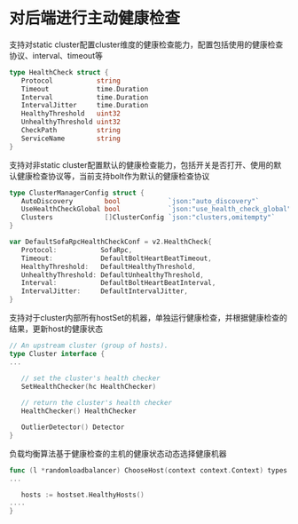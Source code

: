 # 对后端进行主动健康检查
支持对static cluster配置cluster维度的健康检查能力，配置包括使用的健康检查协议、interval、timeout等

```go
type HealthCheck struct {
   Protocol           string
   Timeout            time.Duration
   Interval           time.Duration
   IntervalJitter     time.Duration
   HealthyThreshold   uint32
   UnhealthyThreshold uint32
   CheckPath          string
   ServiceName        string
}
```

支持对非static cluster配置默认的健康检查能力，包括开关是否打开、使用的默认健康检查协议等，当前支持bolt作为默认的健康检查协议
```go
type ClusterManagerConfig struct {
   AutoDiscovery        bool            `json:"auto_discovery"`
   UseHealthCheckGlobal bool            `json:"use_health_check_global"`
   Clusters             []ClusterConfig `json:"clusters,omitempty"`
}

var DefaultSofaRpcHealthCheckConf = v2.HealthCheck{
   Protocol:           SofaRpc,
   Timeout:            DefaultBoltHeartBeatTimeout,
   HealthyThreshold:   DefaultHealthyThreshold,
   UnhealthyThreshold: DefaultUnhealthyThreshold,
   Interval:           DefaultBoltHeartBeatInterval,
   IntervalJitter:     DefaultIntervalJitter,
}
```

支持对于cluster内部所有hostSet的机器，单独运行健康检查，并根据健康检查的结果，更新host的健康状态


```go
// An upstream cluster (group of hosts).
type Cluster interface {
...

   // set the cluster's health checker
   SetHealthChecker(hc HealthChecker)
   
   // return the cluster's health checker
   HealthChecker() HealthChecker

   OutlierDetector() Detector
}

```
负载均衡算法基于健康检查的主机的健康状态动态选择健康机器

```go
func (l *randomloadbalancer) ChooseHost(context context.Context) types.Host {
...

   hosts := hostset.HealthyHosts()
....
}
```



